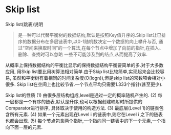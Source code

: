 # Skip list

Skip list(跳表)说明

> 是一种可以代替平衡树的数据结构,默认是按照Key值升序的.Skip list让已排序的数据分布在多层链表中,以0-1随机数决定一个数据的向上攀升与否,
通过“空间来换取时间”的一个算法,在每个节点中增加了向前的指针,在插入、删除、查找时可以忽略
一些不可能涉及到的结点,从而提高了效率.

从概率上保持数据结构的平衡比显示的保持数据结构平衡要简单的多.对于大多数应用,
用Skip list要比用树算法相对简单.由于Skip list比较简单,实现起来会比较容易,
虽然和平衡树有着相同的时间复杂度(O(logn)),但是skip list的常数项会相对小很多.
Skip list在空间上也比较节省.一个节点平均只需要1.333个指针(甚至更少).

Skip list的性质
(1) 由很多层结构组成,level是通过一定的概率随机产生的.
(2) 每一层都是一个有序的链表,默认是升序,也可以根据创建映射时所提供的Comparator进行排序,
    具体取决于使用的构造方法.
(3) 最底层(Level 1)的链表包含所有元素.
(4) 如果一个元素出现在Level i 的链表中,则它在Level i 之下的链表也都会出现.
(5) 每个节点包含两个指针,一个指向同一链表中的下一个元素,一个指向下面一层的元素.